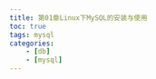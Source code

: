 ```yaml
---
title: 第01章Linux下MySQL的安装与使用
toc: true
tags: mysql
categories: 
    - [db]
    - [mysql]
---
```



 

<!--more-->




```java

```